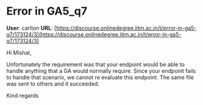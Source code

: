 # Error in GA5_q7

**User**: carlton
**URL**: [https://discourse.onlinedegree.iitm.ac.in/t/error-in-ga5-q7/173124/3](https://discourse.onlinedegree.iitm.ac.in/t/error-in-ga5-q7/173124/3)

Hi Mishat,

Unfortunately the requirement was that your endpoint would be able to handle anything that a GA would normally require. Since your endpoint fails to handle that scenario, we cannot re evaluate this endpoint. The same file was sent to others and it succeeded.

Kind regards

